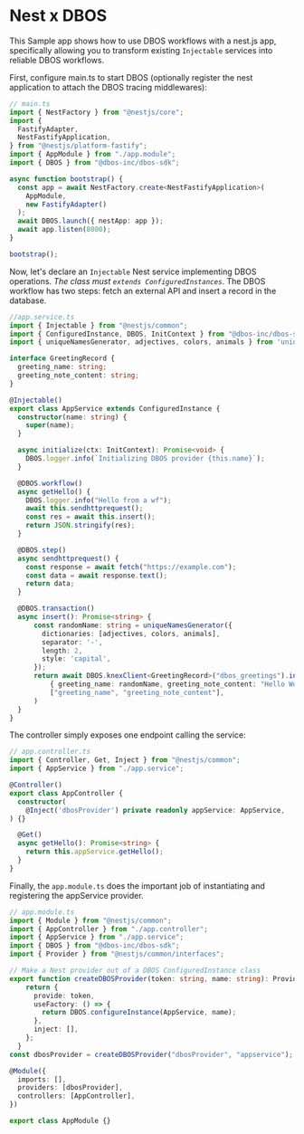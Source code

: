 # Nest x DBOS

This Sample app shows how to use DBOS workflows with a nest.js app, specifically allowing you to transform existing `Injectable` services into reliable DBOS workflows.

First, configure main.ts to start DBOS (optionally register the nest application to attach the DBOS tracing middlewares):

```typescript
// main.ts
import { NestFactory } from "@nestjs/core";
import {
  FastifyAdapter,
  NestFastifyApplication,
} from "@nestjs/platform-fastify";
import { AppModule } from "./app.module";
import { DBOS } from "@dbos-inc/dbos-sdk";

async function bootstrap() {
  const app = await NestFactory.create<NestFastifyApplication>(
    AppModule,
    new FastifyAdapter()
  );
  await DBOS.launch({ nestApp: app });
  await app.listen(8000);
}

bootstrap();
```

Now, let's declare an `Injectable` Nest service implementing DBOS operations. *The class must `extends ConfiguredInstances`*.
The DBOS workflow has two steps: fetch an external API and insert a record in the database.

```typescript
//app.service.ts
import { Injectable } from "@nestjs/common";
import { ConfiguredInstance, DBOS, InitContext } from "@dbos-inc/dbos-sdk";
import { uniqueNamesGenerator, adjectives, colors, animals } from 'unique-names-generator';

interface GreetingRecord {
  greeting_name: string;
  greeting_note_content: string;
}

@Injectable()
export class AppService extends ConfiguredInstance {
  constructor(name: string) {
    super(name);
  }

  async initialize(ctx: InitContext): Promise<void> {
    DBOS.logger.info(`Initializing DBOS provider {this.name}`);
  }

  @DBOS.workflow()
  async getHello() {
    DBOS.logger.info("Hello from a wf");
    await this.sendhttprequest();
    const res = await this.insert();
    return JSON.stringify(res);
  }

  @DBOS.step()
  async sendhttprequest() {
    const response = await fetch("https://example.com");
    const data = await response.text();
    return data;
  }

  @DBOS.transaction()
  async insert(): Promise<string> {
      const randomName: string = uniqueNamesGenerator({
        dictionaries: [adjectives, colors, animals],
        separator: '-',
        length: 2,
        style: 'capital',
      });
      return await DBOS.knexClient<GreetingRecord>("dbos_greetings").insert(
          { greeting_name: randomName, greeting_note_content: "Hello World!" },
          ["greeting_name", "greeting_note_content"],
      )
  }
}
```

The controller simply exposes one endpoint calling the service:

```typescript
// app.controller.ts
import { Controller, Get, Inject } from "@nestjs/common";
import { AppService } from "./app.service";

@Controller()
export class AppController {
  constructor(
    @Inject('dbosProvider') private readonly appService: AppService,
) {}

  @Get()
  async getHello(): Promise<string> {
    return this.appService.getHello();
  }
}
```

Finally, the `app.module.ts` does the important job of instantiating and registering the appService provider.

```typescript
// app.module.ts
import { Module } from "@nestjs/common";
import { AppController } from "./app.controller";
import { AppService } from "./app.service";
import { DBOS } from "@dbos-inc/dbos-sdk";
import { Provider } from "@nestjs/common/interfaces";

// Make a Nest provider out of a DBOS ConfiguredInstance class
export function createDBOSProvider(token: string, name: string): Provider {
    return {
      provide: token,
      useFactory: () => {
        return DBOS.configureInstance(AppService, name);
      },
      inject: [],
    };
  }
const dbosProvider = createDBOSProvider("dbosProvider", "appservice");

@Module({
  imports: [],
  providers: [dbosProvider],
  controllers: [AppController],
})

export class AppModule {}
```
